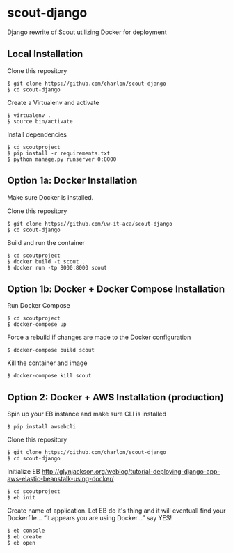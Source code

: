 # scout-django
Django rewrite of Scout utilizing Docker for deployment

## Local Installation


Clone this repository
```
$ git clone https://github.com/charlon/scout-django
$ cd scout-django
```
Create a Virtualenv and activate
```
$ virtualenv .
$ source bin/activate
```
Install dependencies
```
$ cd scoutproject
$ pip install -r requirements.txt
$ python manage.py runserver 0:8000
```

## Option 1a: Docker Installation

Make sure Docker is installed.

Clone this repository
```
$ git clone https://github.com/uw-it-aca/scout-django
$ cd scout-django
```
Build and run the container
```
$ cd scoutproject
$ docker build -t scout .
$ docker run -tp 8000:8000 scout
```
## Option 1b: Docker + Docker Compose Installation

Run Docker Compose
```
$ cd scoutproject
$ docker-compose up
```
Force a rebuild if changes are made to the Docker configuration
```
$ docker-compose build scout
```
Kill the container and image
```
$ docker-compose kill scout
```

## Option 2: Docker + AWS Installation (production)

Spin up your EB instance and make sure CLI is installed
```
$ pip install awsebcli
```
Clone this repository
```
$ git clone https://github.com/charlon/scout-django
$ cd scout-django
```
Initialize EB
http://glynjackson.org/weblog/tutorial-deploying-django-app-aws-elastic-beanstalk-using-docker/
```
$ cd scoutproject
$ eb init
```
Create name of application. Let EB do it's thing and it will eventuall find your Dockerfile... “it appears you are using Docker…” say YES!

```
$ eb console
$ eb create
$ eb open
```

